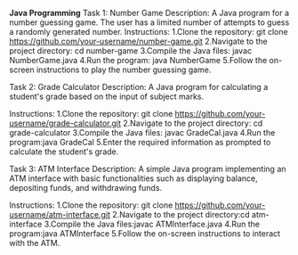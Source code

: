 **Java Programming**
Task 1: Number Game
Description: A Java program for a number guessing game. The user has a limited number of attempts to guess a randomly generated number.
Instructions:
1.Clone the repository: git clone https://github.com/your-username/number-game.git
2.Navigate to the project directory: cd number-game
3.Compile the Java files: javac NumberGame.java
4.Run the program: java NumberGame
5.Follow the on-screen instructions to play the number guessing game.


Task 2: Grade Calculator
Description: A Java program for calculating a student's grade based on the input of subject marks.

Instructions:
1.Clone the repository: git clone https://github.com/your-username/grade-calculator.git
2.Navigate to the project directory: cd grade-calculator
3.Compile the Java files: javac GradeCal.java
4.Run the program:java GradeCal
5.Enter the required information as prompted to calculate the student's grade.


Task 3: ATM Interface
Description:
A simple Java program implementing an ATM interface with basic functionalities such as displaying balance, depositing funds, and withdrawing funds.

Instructions:
1.Clone the repository: git clone https://github.com/your-username/atm-interface.git
2.Navigate to the project directory:cd atm-interface
3.Compile the Java files:javac ATMInterface.java
4.Run the program:java ATMInterface
5.Follow the on-screen instructions to interact with the ATM.

